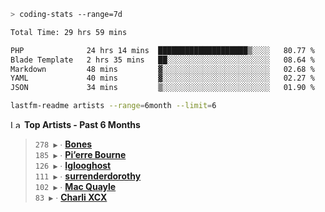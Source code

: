 ```zsh
> coding-stats --range=7d
```

<!--START_SECTION:waka-->

```txt
Total Time: 29 hrs 59 mins

PHP              24 hrs 14 mins  ████████████████████▒░░░░   80.77 %
Blade Template   2 hrs 35 mins   ██░░░░░░░░░░░░░░░░░░░░░░░   08.64 %
Markdown         48 mins         ▓░░░░░░░░░░░░░░░░░░░░░░░░   02.68 %
YAML             40 mins         ▓░░░░░░░░░░░░░░░░░░░░░░░░   02.27 %
JSON             34 mins         ▒░░░░░░░░░░░░░░░░░░░░░░░░   01.90 %
```

<!--END_SECTION:waka-->

```zsh
lastfm-readme artists --range=6month --limit=6
```

<!--START_LASTFM_ARTISTS:{"period": "6month", "rows": 6}-->
<a href="https://last.fm" target="_blank"><img src="https://user-images.githubusercontent.com/17434202/215290617-e793598d-d7c9-428f-9975-156db1ba89cc.svg" alt="Last.fm Logo" width="18" height="13"/></a> **Top Artists - Past 6 Months**

> `278 ▶️` ∙ **[Bones](https://www.last.fm/music/Bones)**<br/>
> `185 ▶️` ∙ **[Pi’erre Bourne](https://www.last.fm/music/Pi%E2%80%99erre+Bourne)**<br/>
> `126 ▶️` ∙ **[Iglooghost](https://www.last.fm/music/Iglooghost)**<br/>
> `111 ▶️` ∙ **[surrenderdorothy](https://www.last.fm/music/surrenderdorothy)**<br/>
> `102 ▶️` ∙ **[Mac Quayle](https://www.last.fm/music/Mac+Quayle)**<br/>
> `83 ▶️` ∙ **[Charli XCX](https://www.last.fm/music/Charli+XCX)**<br/>
<!--END_LASTFM_ARTISTS-->
